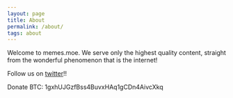 ```yaml
---
layout: page
title: About
permalink: /about/
tags: about
---
```


Welcome to memes.moe. We serve only the highest quality content, straight from the wonderful phenomenon that is the internet!

Follow us on [twitter](https://twitter.com/removeanime)!!

Donate BTC: 1gxhUJGzfBss4BuvxHAq1gCDn4AivcXkq